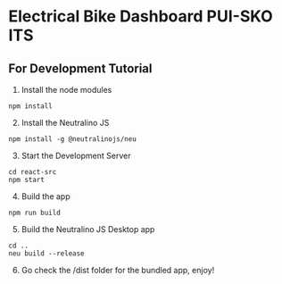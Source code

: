 # Electrical Bike Dashboard PUI-SKO ITS

## For Development Tutorial

1. Install the node modules
```
npm install
```

2. Install the Neutralino JS
```
npm install -g @neutralinojs/neu
```

3. Start the Development Server
```
cd react-src
npm start
```

4. Build the app
```
npm run build
```

5. Build the Neutralino JS Desktop app
```
cd ..
neu build --release
```

6. Go check the /dist folder for the bundled app, enjoy!